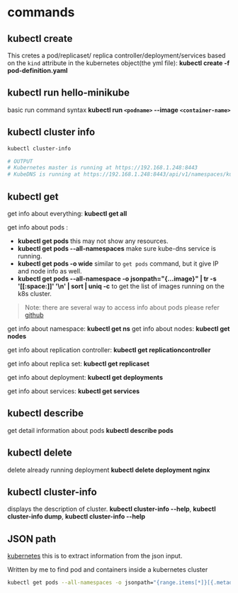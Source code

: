 # commands

## kubectl create

This cretes a pod/replicaset/ replica controller/deployment/services based on the `kind` attribute in the kubernetes object(the yml file): **kubectl create -f pod-definition.yaml**

## kubectl run hello-minikube

basic run command syntax **kubectl run `<podname>` --image `<container-name>`**

## kubectl cluster info

```sh
kubectl cluster-info

# OUTPUT
# Kubernetes master is running at https://192.168.1.248:8443
# KubeDNS is running at https://192.168.1.248:8443/api/v1/namespaces/kube-system/services/kube-dns:dns/proxy
```

## kubectl get

get info about everything: **kubectl get all**

get info about pods :

- **kubectl get pods** this may not show any resources.
- **kubectl get pods --all-namespaces** make sure kube-dns service is running.
- **kubectl get pods -o wide** similar to `get pods` command, but it give IP and node info as well.
- **kubectl get pods --all-namespace -o jsonpath="{...image}" | tr -s '[[:space:]]' '\n' | sort | uniq -c** to get the list of images running on the k8s cluster.

> Note: there are several way to access info about pods please refer [github](https://kubernetes.io/docs/tasks/access-application-cluster/list-all-running-container-images/)

get info about namespace: **kubectl get ns**
get info about nodes: **kubectl get nodes**

get info about replication controller: **kubectl get replicationcontroller**

get info about replica set: **kubectl get replicaset**

get info about deployment: **kubectl get deployments**

get info about services: **kubectl get services**

## kubectl describe

get detail information about pods **kubectl describe pods**

## kubectl delete

delete already running deployment **kubectl delete deployment nginx**

## kubectl cluster-info

displays the description of cluster. **kubectl cluster-info --help**, **kubectl cluster-info dump**, **kubectl cluster-info --help**

## JSON path

[kubernetes](https://kubernetes.io/docs/reference/kubectl/jsonpath/) this is to extract information from the json input.

Written by me to find pod and containers inside a kubernetes cluster

```sh
kubectl get pods --all-namespaces -o jsonpath="{range.items[*]}[{.metadata.name},{.spec.containers[*].image}]" | tr -s '][' '\n' | tr -s ',' '\t\t\t' | sort
```
